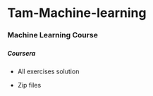 # Tam-Machine-learning






### Machine Learning Course
#####

#####  Coursera


* All exercises solution


* Zip files






